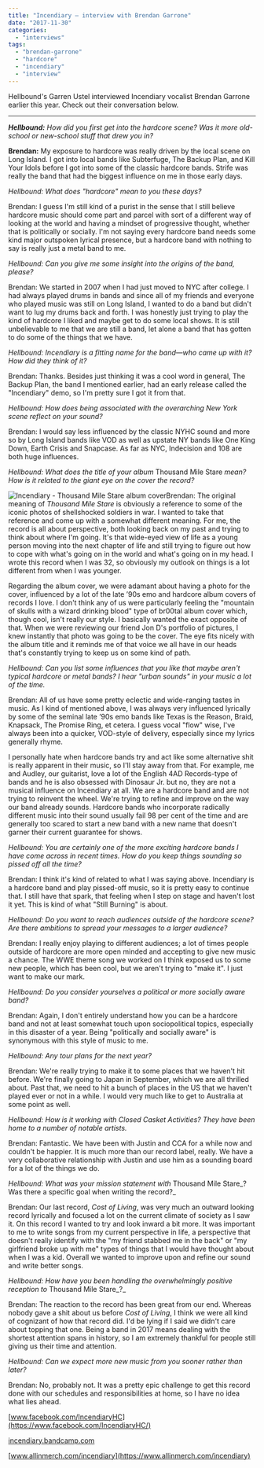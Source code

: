 ```yaml
---
title: "Incendiary – interview with Brendan Garrone"
date: "2017-11-30"
categories: 
  - "interviews"
tags: 
  - "brendan-garrone"
  - "hardcore"
  - "incendiary"
  - "interview"
---
```


Hellbound's Garren Ustel interviewed Incendiary vocalist Brendan Garrone earlier this year. Check out their conversation below.

* * *

_**Hellbound:** How did you first get into the hardcore scene? Was it more old-school or new-school stuff that drew you in?_

**Brendan:** My exposure to hardcore was really driven by the local scene on Long Island. I got into local bands like Subterfuge, The Backup Plan, and Kill Your Idols before I got into some of the classic hardcore bands. Strife was really the band that had the biggest influence on me in those early days.

_Hellbound: What does "hardcore" mean to you these days?_

Brendan: I guess I'm still kind of a purist in the sense that I still believe hardcore music should come part and parcel with sort of a different way of looking at the world and having a mindset of progressive thought, whether that is politically or socially. I'm not saying every hardcore band needs some kind major outspoken lyrical presence, but a hardcore band with nothing to say is really just a metal band to me.

_Hellbound: Can you give me some insight into the origins of the band, please?_

Brendan: We started in 2007 when I had just moved to NYC after college. I had always played drums in bands and since all of my friends and everyone who played music was still on Long Island, I wanted to do a band but didn't want to lug my drums back and forth. I was honestly just trying to play the kind of hardcore I liked and maybe get to do some local shows. It is still unbelievable to me that we are still a band, let alone a band that has gotten to do some of the things that we have.

_Hellbound: Incendiary is a fitting name for the band—who came up with it? How did they think of it?_

Brendan: Thanks. Besides just thinking it was a cool word in general, The Backup Plan, the band I mentioned earlier, had an early release called the "Incendiary" demo, so I'm pretty sure I got it from that.

_Hellbound: How does being associated with the overarching New York scene reflect on your sound?_

Brendan: I would say less influenced by the classic NYHC sound and more so by Long Island bands like VOD as well as upstate NY bands like One King Down, Earth Crisis and Snapcase. As far as NYC, Indecision and 108 are both huge influences.

_Hellbound: What does the title of your album_ Thousand Mile Stare _mean? How is it related to the giant eye on the cover the record?_

![Incendiary - Thousand Mile Stare album cover](https://hellbound.ca/wp-content/uploads/2017/11/Incendiary-Thousand-Mile-Stare-300x300.jpg)Brendan: The original meaning of _Thousand Mile Stare_ is obviously a reference to some of the iconic photos of shellshocked soldiers in war. I wanted to take that reference and come up with a somewhat different meaning. For me, the record is all about perspective, both looking back on my past and trying to think about where I'm going. It's that wide-eyed view of life as a young person moving into the next chapter of life and still trying to figure out how to cope with what's going on in the world and what's going on in my head. I wrote this record when I was 32, so obviously my outlook on things is a lot different from when I was younger.

Regarding the album cover, we were adamant about having a photo for the cover, influenced by a lot of the late ’90s emo and hardcore album covers of records I love. I don't think any of us were particularly feeling the "mountain of skulls with a wizard drinking blood" type of br00tal album cover which, though cool, isn't really our style. I basically wanted the exact opposite of that. When we were reviewing our friend Jon D's portfolio of pictures, I knew instantly that photo was going to be the cover. The eye fits nicely with the album title and it reminds me of that voice we all have in our heads that's constantly trying to keep us on some kind of path.

_Hellbound: Can you list some influences that you like that maybe aren't typical hardcore or metal bands? I hear "urban sounds" in your music a lot of the time._

Brendan: All of us have some pretty eclectic and wide-ranging tastes in music. As I kind of mentioned above, I was always very influenced lyrically by some of the seminal late ’90s emo bands like Texas is the Reason, Braid, Knapsack, The Promise Ring, et cetera. I guess vocal "flow" wise, I've always been into a quicker, VOD-style of delivery, especially since my lyrics generally rhyme.

I personally hate when hardcore bands try and act like some alternative shit is really apparent in their music, so I'll stay away from that. For example, me and Audley, our guitarist, love a lot of the English 4AD Records-type of bands and he is also obsessed with Dinosaur Jr. but no, they are not a musical influence on Incendiary at all. We are a hardcore band and are not trying to reinvent the wheel. We're trying to refine and improve on the way our band already sounds. Hardcore bands who incorporate radically different music into their sound usually fail 98 per cent of the time and are generally too scared to start a new band with a new name that doesn't garner their current guarantee for shows.

_Hellbound: You are certainly one of the more exciting hardcore bands I have come across in recent times. How do you keep things sounding so pissed off all the time?_

Brendan: I think it's kind of related to what I was saying above. Incendiary is a hardcore band and play pissed-off music, so it is pretty easy to continue that. I still have that spark, that feeling when I step on stage and haven't lost it yet. This is kind of what "Still Burning" is about.

_Hellbound: Do you want to reach audiences outside of the hardcore scene? Are there ambitions to spread your messages to a larger audience?_

Brendan: I really enjoy playing to different audiences; a lot of times people outside of hardcore are more open minded and accepting to give new music a chance. The WWE theme song we worked on I think exposed us to some new people, which has been cool, but we aren't trying to "make it". I just want to make our mark.

_Hellbound: Do you consider yourselves a political or more socially aware band?_

Brendan: Again, I don't entirely understand how you can be a hardcore band and not at least somewhat touch upon sociopolitical topics, especially in this disaster of a year. Being "politically and socially aware" is synonymous with this style of music to me.

_Hellbound: Any tour plans for the next year?_

Brendan: We're really trying to make it to some places that we haven't hit before. We're finally going to Japan in September, which we are all thrilled about. Past that, we need to hit a bunch of places in the US that we haven't played ever or not in a while. I would very much like to get to Australia at some point as well.

_Hellbound: How is it working with Closed Casket Activities? They have been home to a number of notable artists._

Brendan: Fantastic. We have been with Justin and CCA for a while now and couldn't be happier. It is much more than our record label, really. We have a very collaborative relationship with Justin and use him as a sounding board for a lot of the things we do.

_Hellbound: What was your mission statement with_ Thousand Mile Stare_? Was there a specific goal when writing the record?_

Brendan: Our last record, _Cost of Living_, was very much an outward looking record lyrically and focused a lot on the current climate of society as I saw it. On this record I wanted to try and look inward a bit more. It was important to me to write songs from my current perspective in life, a perspective that doesn't really identify with the "my friend stabbed me in the back" or "my girlfriend broke up with me" types of things that I would have thought about when I was a kid. Overall we wanted to improve upon and refine our sound and write better songs.

_Hellbound: How have you been handling the overwhelmingly positive reception to_ Thousand Mile Stare_?_

Brendan: The reaction to the record has been great from our end. Whereas nobody gave a shit about us before _Cost of Living_, I think we were all kind of cognizant of how that record did. I'd be lying if I said we didn't care about topping that one. Being a band in 2017 means dealing with the shortest attention spans in history, so I am extremely thankful for people still giving us their time and attention.

_Hellbound: Can we expect more new music from you sooner rather than later?_

Brendan: No, probably not. It was a pretty epic challenge to get this record done with our schedules and responsibilities at home, so I have no idea what lies ahead.

[www.facebook.com/IncendiaryHC](https://www.facebook.com/IncendiaryHC/)

[incendiary.bandcamp.com](https://incendiary.bandcamp.com/)

[www.allinmerch.com/incendiary](https://www.allinmerch.com/incendiary)
